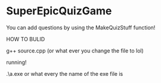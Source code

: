 # SuperEpicQuizGame

You can add questions by using the MakeQuizStuff function!

HOW TO BULID

g++ source.cpp (or what ever you change the file to lol)

running!

.\a.exe or what every the name of the exe file is
